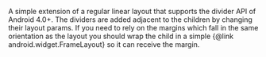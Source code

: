 A simple extension of a regular linear layout that supports the divider API  of Android 4.0+. The dividers are added adjacent to the children by changing  their layout params. If you need to rely on the margins which fall in the  same orientation as the layout you should wrap the child in a simple  {@link android.widget.FrameLayout} so it can receive the margin.
